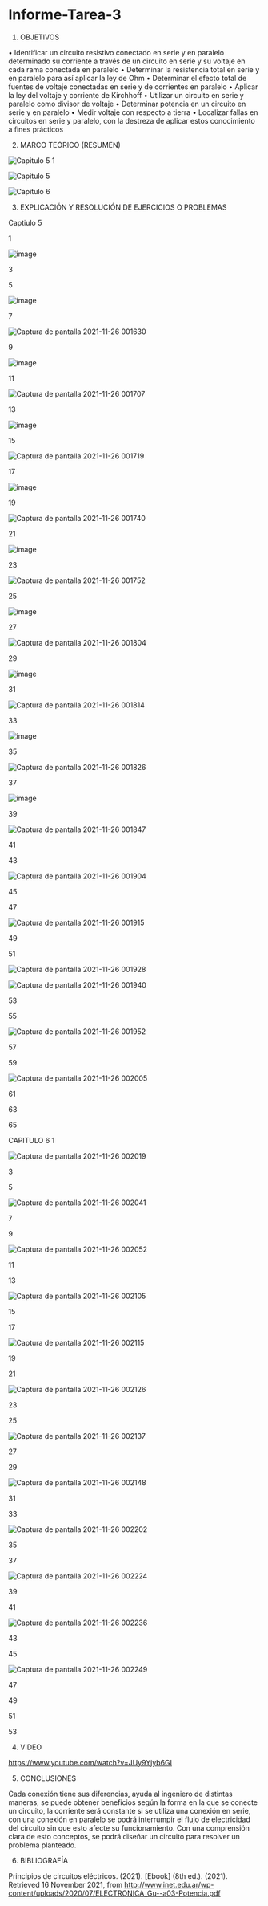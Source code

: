 # Informe-Tarea-3


1. OBJETIVOS

•	Identificar un circuito resistivo conectado  en serie y en paralelo determinado su corriente a través de un circuito en serie y su voltaje en cada rama conectada en paralelo
•	Determinar la resistencia total en serie y en paralelo para así aplicar  la ley de Ohm 
•	Determinar el efecto total de fuentes de voltaje conectadas en serie y de corrientes en paralelo
•	Aplicar la ley del voltaje y corriente de Kirchhoff 
•	Utilizar un circuito en serie y paralelo como divisor de voltaje
•	Determinar potencia en un circuito en serie y en paralelo
•	Medir voltaje con respecto a tierra
•	Localizar fallas en circuitos en serie y paralelo, con la destreza de aplicar estos conocimiento a fines prácticos


2. MARCO TEÓRICO (RESUMEN)

![Capitulo 5 1](https://user-images.githubusercontent.com/93899720/143534420-d81066d9-594e-47bf-ae44-4ae4ff8e0ff3.jpg)

![Capitulo 5](https://user-images.githubusercontent.com/93899720/143534422-a12789e3-bb13-4155-97a1-f2afcc7e8b84.jpg)

![Capitulo 6](https://user-images.githubusercontent.com/93899720/143534424-38c04217-e5db-4b99-b1a9-36214bcf11bc.jpg)


3. EXPLICACIÓN Y RESOLUCIÓN DE EJERCICIOS O PROBLEMAS


Captiulo 5


1

![image](https://user-images.githubusercontent.com/93899720/143545800-391f2a8d-33be-4d69-a503-d39e38cf2741.png)


3

5

![image](https://user-images.githubusercontent.com/93899720/143545894-71a6b465-1a17-4087-a88b-069cbf66c51f.png)

7

![Captura de pantalla 2021-11-26 001630](https://user-images.githubusercontent.com/93899720/143531072-7c9d60fa-d172-46a4-9c53-6e2478a4cbe3.png)

9

![image](https://user-images.githubusercontent.com/93899720/143546003-0075ed80-ef57-4c40-be02-9bf3108b0970.png)

11

![Captura de pantalla 2021-11-26 001707](https://user-images.githubusercontent.com/93899720/143531074-24ffc6c4-ffae-4f75-93bb-a732113737b4.png)

13

![image](https://user-images.githubusercontent.com/93899720/143546177-3356558d-6d9b-4977-b776-a92f44cfba12.png)

15

![Captura de pantalla 2021-11-26 001719](https://user-images.githubusercontent.com/93899720/143531077-22e6d870-5cb9-4dcb-8c2c-478131e6e4af.png)

17

![image](https://user-images.githubusercontent.com/93899720/143546281-ea30859f-0bc6-4a5e-a91a-9cea26f81588.png)

19

![Captura de pantalla 2021-11-26 001740](https://user-images.githubusercontent.com/93899720/143531079-316a90ed-9852-4d90-9d85-6ba4a03687b8.png)

21

![image](https://user-images.githubusercontent.com/93899720/143546378-0580a9a3-fb02-4911-8f71-fcfc7f863570.png)

23

![Captura de pantalla 2021-11-26 001752](https://user-images.githubusercontent.com/93899720/143531080-728e1058-9bc5-4a45-8cee-2b57de21d77c.png)

25

![image](https://user-images.githubusercontent.com/93899720/143546475-2fb42d00-6507-40ca-abf7-2c88a0293ce5.png)

27

![Captura de pantalla 2021-11-26 001804](https://user-images.githubusercontent.com/93899720/143531081-2afea3c0-544d-4ccb-8326-fcd29d4cf666.png)

29

![image](https://user-images.githubusercontent.com/93899720/143546560-f9c1efed-0fb7-44f4-a2fb-fd98ccf45dff.png)

31

![Captura de pantalla 2021-11-26 001814](https://user-images.githubusercontent.com/93899720/143531083-b6093540-b8db-443b-92de-4038c34ff4b4.png)

33

![image](https://user-images.githubusercontent.com/93899720/143546645-ee81bbd3-9237-44bd-9a1a-93879574635f.png)

35

![Captura de pantalla 2021-11-26 001826](https://user-images.githubusercontent.com/93899720/143531084-c65ff86a-c26c-4360-b894-fb098512ef1b.png)

37

![image](https://user-images.githubusercontent.com/93899720/143546717-fa012ee7-48f4-4bd9-a9b8-46ed9f2b6d7e.png)

39

![Captura de pantalla 2021-11-26 001847](https://user-images.githubusercontent.com/93899720/143531085-920d5a0a-3476-4d0d-8afd-7552766b3edc.png)

41

43

![Captura de pantalla 2021-11-26 001904](https://user-images.githubusercontent.com/93899720/143531087-6462fa2a-9e98-47c9-9660-4963d6a01df1.png)

45

47

![Captura de pantalla 2021-11-26 001915](https://user-images.githubusercontent.com/93899720/143531088-eb5b0519-34f7-41e1-ad01-266afff3b634.png)

49

51

![Captura de pantalla 2021-11-26 001928](https://user-images.githubusercontent.com/93899720/143531092-85f3d9f4-2b38-45f1-b724-0a33573e6640.png)

![Captura de pantalla 2021-11-26 001940](https://user-images.githubusercontent.com/93899720/143531093-acd65ce2-4c4b-4548-941e-33554d49062d.png)


53


55

![Captura de pantalla 2021-11-26 001952](https://user-images.githubusercontent.com/93899720/143531094-d6bcd072-9710-451d-8a80-9fbf1e21c6c2.png)

57

59

![Captura de pantalla 2021-11-26 002005](https://user-images.githubusercontent.com/93899720/143531095-7b80d3eb-7a60-4e1c-8685-52c500cd2c64.png)

61

63

65

CAPITULO 6
1

![Captura de pantalla 2021-11-26 002019](https://user-images.githubusercontent.com/93899720/143531097-fe015a4f-48d6-4f4c-a68f-1d1463e12781.png)









3

5

![Captura de pantalla 2021-11-26 002041](https://user-images.githubusercontent.com/93899720/143531099-b63ae62e-adfb-418e-b0a4-2f8b6969ccee.png)

7

9

![Captura de pantalla 2021-11-26 002052](https://user-images.githubusercontent.com/93899720/143531100-f3382050-67d4-49dc-b622-0cb6604b7490.png)

11

13

![Captura de pantalla 2021-11-26 002105](https://user-images.githubusercontent.com/93899720/143531101-7dd31f25-97e0-487d-8d93-2a5dafbd40b5.png)

15

17

![Captura de pantalla 2021-11-26 002115](https://user-images.githubusercontent.com/93899720/143531103-d89d7f6b-e542-4146-8167-64008c19cc56.png)

19

21

![Captura de pantalla 2021-11-26 002126](https://user-images.githubusercontent.com/93899720/143531104-8ee6e7c0-8c92-4366-be0c-93c61d6eb70b.png)

23

25

![Captura de pantalla 2021-11-26 002137](https://user-images.githubusercontent.com/93899720/143531106-7a772e06-91d5-46c7-be62-fe3114d571d3.png)

27

29

![Captura de pantalla 2021-11-26 002148](https://user-images.githubusercontent.com/93899720/143531108-34275967-3a21-4907-8984-158c0485c666.png)

31

33

![Captura de pantalla 2021-11-26 002202](https://user-images.githubusercontent.com/93899720/143531109-05f33ca7-0c3c-430d-8710-6676dbe23125.png)

35

37

![Captura de pantalla 2021-11-26 002224](https://user-images.githubusercontent.com/93899720/143531110-8114a4a1-4bf3-45bd-97fe-07c902462d3c.png)

39

41

![Captura de pantalla 2021-11-26 002236](https://user-images.githubusercontent.com/93899720/143531111-3b60a3dc-00e4-4cb3-9712-6051f3f6bbda.png)

43

45

![Captura de pantalla 2021-11-26 002249](https://user-images.githubusercontent.com/93899720/143531114-35c9c867-a4ee-4ad3-95e2-df7021632adc.png)


47

49

51

53


4. VIDEO

https://www.youtube.com/watch?v=JUy9Yjyb6GI

5. CONCLUSIONES
   
Cada conexión tiene sus diferencias, ayuda al ingeniero de distintas maneras, se puede obtener beneficios según la forma en la que se conecte un circuito, la corriente será constante si se utiliza una conexión en serie,  con una conexión en paralelo se podrá interrumpir el flujo de electricidad del circuito sin que esto afecte su funcionamiento. Con una comprensión clara de esto conceptos, se podrá diseñar un circuito para resolver un problema planteado.


6. BIBLIOGRAFÍA

Principios de circuitos eléctricos. (2021). [Ebook] (8th ed.).
(2021). Retrieved 16 November 2021, from http://www.inet.edu.ar/wp-content/uploads/2020/07/ELECTRONICA_Gu--a03-Potencia.pdf



